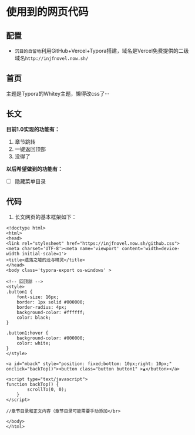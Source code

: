 # 使用到的网页代码
## 配置
- `沉目的自留地`利用GitHub+Vercel+Typora搭建，域名是Vercel免费提供的二级域名`http://injfnovel.now.sh/`
## 首页
主题是Typora的Whitey主题，懒得改css了···
## 长文
**目前1.0实现的功能有：**
1. 章节跳转
2. 一键返回顶部
3. 没得了</br>

**以后希望做到的功能有：**
- [ ] 隐藏菜单目录
## 代码
1. 长文网页的基本框架如下：
```
<!doctype html>
<html>
<head>
<link rel="stylesheet" href="https://injfnovel.now.sh/github.css">
<meta charset='UTF-8'><meta name='viewport' content='width=device-width initial-scale=1'>
<title>遗落之墟的龙与精灵</title>
</head>
<body class='typora-export os-windows' >

<!-- 回顶部 -->
<style>
.button1 {
	font-size: 16px;
	border: 1px solid #000000; 
	border-radius: 4px;
	background-color: #ffffff;
	color: black;
}

.button1:hover {
    background-color: #000000;
    color: white;
}
</style>

<a id="mback" style="position: fixed;bottom: 10px;right: 10px;" onclick="backTop()"><button class="button button1" >▲</button></a>

<script type="text/javascript">
function backTop() {
	    scrollTo(0, 0);
	}
</script>

//章节目录和正文内容（章节目录可能需要手动添加</br>

</body>
</html>
```
